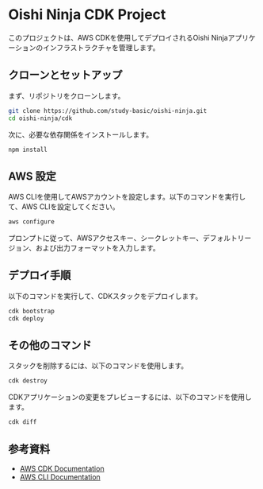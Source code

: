 # Oishi Ninja CDK Project

このプロジェクトは、AWS CDKを使用してデプロイされるOishi Ninjaアプリケーションのインフラストラクチャを管理します。

## クローンとセットアップ

まず、リポジトリをクローンします。

```sh
git clone https://github.com/study-basic/oishi-ninja.git
cd oishi-ninja/cdk
```

次に、必要な依存関係をインストールします。

```sh
npm install
```

## AWS 設定

AWS CLIを使用してAWSアカウントを設定します。以下のコマンドを実行して、AWS CLIを設定してください。

```sh
aws configure
```

プロンプトに従って、AWSアクセスキー、シークレットキー、デフォルトリージョン、および出力フォーマットを入力します。

## デプロイ手順

以下のコマンドを実行して、CDKスタックをデプロイします。

```sh
cdk bootstrap
cdk deploy
```

## その他のコマンド

スタックを削除するには、以下のコマンドを使用します。

```sh
cdk destroy
```

CDKアプリケーションの変更をプレビューするには、以下のコマンドを使用します。

```sh
cdk diff
```

## 参考資料

- [AWS CDK Documentation](https://docs.aws.amazon.com/cdk/latest/guide/home.html)
- [AWS CLI Documentation](https://docs.aws.amazon.com/cli/latest/userguide/cli-configure-quickstart.html)
